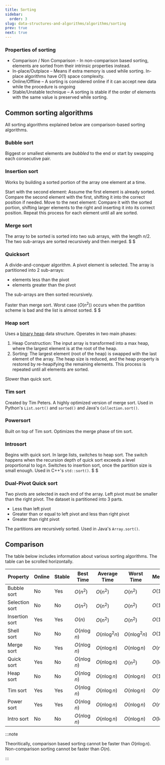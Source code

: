```yaml
---
title: Sorting
sidebar:
  order: 3
slug: data-structures-and-algorithms/algorithms/sorting
prev: true
next: true
---
```


### Properties of sorting

- Comparison / Non Comparison - In non-comparison based sorting, elements are sorted from their intrinsic properties instead.
- In-place/Outplace – Means if extra memory is used while sorting. In-place algorithms have $O(1)$ space complexity.
- Online/Offline – A sorting is considered online if it can
  accept new data while the procedure is ongoing
- Stable/Unstable technique – A sorting is stable if the order of elements with the same value is preserved while sorting.

## Common sorting algorithms

All sorting algorithms explained below are comparison-based sorting algorithms.

### Bubble sort

Biggest or smallest elements are _bubbled_ to the end or start by swapping each
consecutive pair.

### Insertion sort

Works by building a sorted portion of the array one element at a time.

Start with the second element: Assume the first element is already sorted. Compare the second element with the first, shifting it into the correct position if needed. Move to the next element: Compare it with the sorted portion, shifting larger elements to the right and inserting it into its correct position. Repeat this process for each element until all are sorted.

### Merge sort

The array to be sorted is sorted into two sub arrays, with the length $n/2$. The
two sub-arrays are sorted recursively and then merged. $ $

### Quicksort

A divide-and-conquer algorithm. A pivot element is selected. The array is partitioned into 2 sub-arrays:

- elements less than the pivot
- elements greater than the pivot

The sub-arrays are then sorted recursively.

Faster than merge sort. Worst case ($O(n^2)$) occurs when the partition scheme is bad and the list is
almost sorted. $ $

### Heap sort

Uses a [binary heap](/data-structures-and-algorithms/data-structures/heap/) data structure. Operates in two main phases:

1. Heap Construction: The input array is transformed into a max heap, where the largest element is at the root of the heap.
2. Sorting: The largest element (root of the heap) is swapped with the last element of the array. The heap size is reduced, and the heap property is restored by re-heapifying the remaining elements. This process is repeated until all elements are sorted.

Slower than quick sort.

### Tim sort

Created by Tim Peters. A highly optimized version of merge sort. Used in
Python's `List.sort()` and `sorted()` and Java's `Collection.sort()`.

### Powersort

Built on top of Tim sort. Optimizes the merge phase of tim sort.

### Introsort

Begins with quick sort. In large lists, switches to heap sort. The switch
happens when the recursion depth of quick sort exceeds a level proportional to $\log n$. Switches to insertion sort, once the partition size
is small enough. Used in C++'s `std::sort()`. $ $

### Dual-Pivot Quick sort

Two pivots are selected in each end of the array. Left pivot must be smaller
than the right pivot. The dataset is partitioned into 3 parts.

- Less than left pivot
- Greater than or equal to left pivot and less than right pivot
- Greater than right pivot

The partitions are recursively sorted. Used in Java's `Array.sort()`.

## Comparison

The table below includes information about various sorting algorithms. The table
can be scrolled horizontally.

<section class="scrollable-table">

| Property       | Online | Stable | Best Time    | Average Time   | Worst Time     | Memory      |
| -------------- | ------ | ------ | ------------ | -------------- | -------------- | ----------- |
| Bubble sort    | No     | Yes    | $O(n^2)$     | $O(n^2)$       | $O(n^2)$       | $O(1)$      |
| Selection sort | No     | No     | $O(n^2)$     | $O(n^2)$       | $O(n^2)$       | $O(1)$      |
| Insertion sort | Yes    | Yes    | $O(n)$       | $O(n^2)$       | $O(n^2)$       | $O(1)$      |
| Shell sort     | No     | No     | $O(n\log n)$ | $O(n\log^2 n)$ | $O(n\log^2 n)$ | $O(1)$      |
| Merge sort     | No     | Yes    | $O(n\log n)$ | $O(n\log n)$   | $O(n\log n)$   | $O(n)$      |
| Quick sort     | Yes    | No     | $O(n\log n)$ | $O(n\log n)$   | $O(n^2)$       | $O(\log n)$ |
| Heap sort      | No     | No     | $O(n\log n)$ | $O(n\log n)$   | $O(n\log n)$   | $O(1)$      |
| Tim sort       | Yes    | Yes    | $O(n\log n)$ | $O(n\log n)$   | $O(n\log n)$   | $O(n)$      |
| Power sort     | Yes    | Yes    | $O(n\log n)$ | $O(n\log n)$   | $O(n\log n)$   | $O(n)$      |
| Intro sort     | No     | No     | $O(n\log n)$ | $O(n\log n)$   | $O(n\log n)$   | $O(\log n)$ |

</section>

:::note

Theoritically, comparison based sorting cannot be faster than $O(n\log n)$. Non-comparison sorting cannot be faster than $O(n)$.

:::
